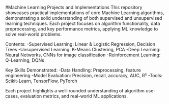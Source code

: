 #Machine Learning Projects and Implementations
This repository showcases practical implementations of core Machine Learning algorithms, demonstrating a solid understanding of both supervised and unsupervised learning techniques. Each project focuses on algorithm functionality, data preprocessing, and key performance metrics, applying ML knowledge to solve real-world problems.

Contents:
-Supervised Learning: Linear & Logistic Regression, Decision Trees
-Unsupervised Learning: K-Means Clustering, PCA
-Deep Learning: Neural Networks, CNNs for image classification
-Reinforcement Learning: Q-Learning, DQNs

Key Skills Demonstrated:
-Data Handling: Preprocessing, feature engineering
-Model Evaluation: Precision, recall, accuracy, AUC, R²
-Tools: Scikit-Learn, TensorFlow, PyTorch

Each project highlights a well-rounded understanding of algorithm use-cases, evaluation metrics, and real-world ML applications.
